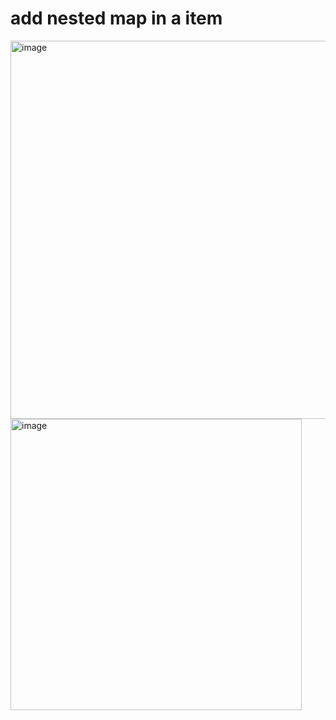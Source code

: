 # add nested map in a item

<img width="605" alt="image" src="https://user-images.githubusercontent.com/81428296/173893902-769be40f-501b-4feb-9fcb-bf794420b320.png">
<img width="466" alt="image" src="https://user-images.githubusercontent.com/81428296/173894016-8e0c29c9-bf1f-421b-bf3e-42715dff2b8f.png">
